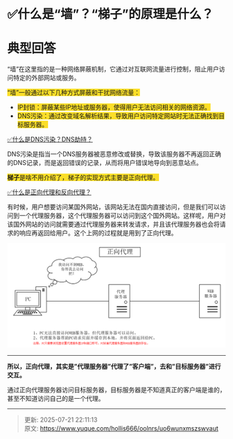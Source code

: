 # ✅什么是“墙”？“梯子”的原理是什么？

# 典型回答


“墙”在这里指的是一种网络屏蔽机制，它通过对互联网流量进行控制，阻止用户访问特定的外部网站或服务。



<font style="background-color:#FBDE28;">“墙”一般通过以下几种方式屏蔽和干扰网络流量：</font>

<font style="background-color:#FBDE28;"></font>

+ <font style="background-color:#FBDE28;">IP封锁：屏蔽某些IP地址或服务器，使得用户无法访问相关的网络资源。</font>
+ <font style="background-color:#FBDE28;">DNS污染：通过改变域名解析结果，导致用户访问特定网站时无法正确找到目标服务器。</font>



[✅什么是DNS污染？DNS劫持？](https://www.yuque.com/hollis666/oolnrs/htybk4tzdcg1xdnw)



DNS污染是指当一个DNS服务器被恶意修改或替换，导致该服务器不再返回正确的DNS记录，而是返回错误的记录，从而将用户错误地导向到恶意站点。



**<font style="background-color:#FBDE28;">梯子</font>**<font style="background-color:#FBDE28;">是啥不用介绍了，梯子的实现方式主要是正向代理。</font>



[✅什么是正向代理和反向代理？](https://www.yuque.com/hollis666/oolnrs/lrlsklnaacsxoa9q)



有时候，用户想要访问某国外网站，该网站无法在国内直接访问，但是我们可以访问到一个代理服务器，这个代理服务器可以访问到这个国外网站。这样呢，用户对该国外网站的访问就需要通过代理服务器来转发请求，并且该代理服务器也会将请求的响应再返回给用户。这个上网的过程就是用到了正向代理。



![1672210347417-df88f54d-d24f-4088-927f-dc3670b653e0.png](./img/NLOEyjQSH5vQvZpx/1672210347417-df88f54d-d24f-4088-927f-dc3670b653e0-975647.png)

****

**所以，正向代理，其实是”代理服务器”代理了”客户端”，去和”目标服务器”进行交互。**



通过正向代理服务器访问目标服务器，目标服务器是不知道真正的客户端是谁的，甚至不知道访问自己的是一个代理。





****

 



> 更新: 2025-07-21 22:11:13  
> 原文: <https://www.yuque.com/hollis666/oolnrs/uo6wunxmszswvaut>